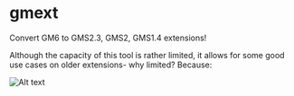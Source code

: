 # gmext
Convert GM6 to GMS2.3, GMS2, GMS1.4 extensions!

Although the capacity of this tool is rather limited, it allows for some good use cases on older extensions- why limited?
Because:


![Alt text](https://assets.digitalocean.com/articles/alligator/boo.svg)
